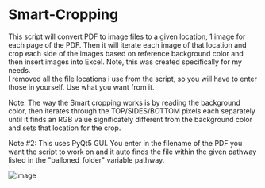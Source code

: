 # Smart-Cropping

This script will convert PDF to image files to a given location, 1 image for each page of the PDF.
Then it will iterate each image of that location and crop each side of the images based on reference background color and then
insert images into Excel.  Note, this was created specifically for my needs.  
I removed all the file locations i use from the script, so you will have to enter those in yourself.
Use what you want from it.


Note:  The way the Smart cropping works is by reading the background color, then iterates through the TOP/SIDES/BOTTOM pixels
each separately until it finds an RGB value significately different from the background color and sets that location
for the crop.

Note #2:  This uses PyQt5 GUI.  You enter in the filename of the PDF you want the script to work on and it auto finds the file
within the given pathway listed in the "balloned_folder" variable pathway.


![image](https://user-images.githubusercontent.com/123666150/214939533-1819d362-b238-447d-bc32-7242d783992e.PNG)

